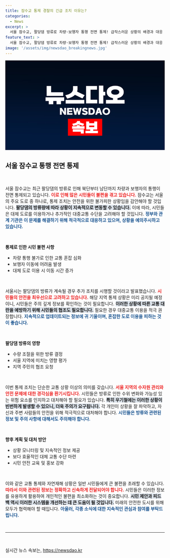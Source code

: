 ```yaml
---
title: 잠수교 통제 경찰의 긴급 조치 이유는?
categories:
  - News
excerpt: >
  서울 잠수교, 팔당댐 방류로 차량·보행자 통행 전면 통제! 급작스러운 상황의 배경과 대응 조치를 확인해보세요!
feature_text: >
  서울 잠수교, 팔당댐 방류로 차량·보행자 통행 전면 통제! 급작스러운 상황의 배경과 대응 조치를 확인해보세요!
image: '/assets/img/newsdao_breakingnews.jpg'
---
```


<p><img src="/assets/img/newsdao_breakingnews.jpg" alt="firstkoreanews 속보" /></p>

<h2 data-ke-size="size26">서울 잠수교 통행 전면 통제</h2>

<p data-ke-size="size16">&nbsp;</p>

<p>서울 잠수교는 최근 팔당댐의 방류로 인해 북단부터 남단까지 차량과 보행자의 통행이 전면 통제되고 있습니다. <b><span style="color: #ee2323;">이로 인해 많은 시민들이 불편을 겪고 있습니다.</span></b> 잠수교는 서울의 주요 도로 중 하나로, 통제 조치는 안전을 위한 불가피한 상황임을 감안해야 할 것입니다. <b><span style="background-color: #21538527;">팔당댐의 방류량에 따라 상황이 지속적으로 변동할 수 있습니다.</span></b> 이에 따라, 시민들은 대체 도로를 이용하거나 추가적인 대중교통 수단을 고려해야 할 것입니다. <b><span style="color: #1a5490;">정부와 관계 기관은 이 문제를 해결하기 위해 적극적으로 대응하고 있으며, 상황을 예의주시하고 있습니다.</span></b></p>

<p data-ke-size="size16">&nbsp;</p>

<p><strong>통제로 인한 시민 불편 사항</strong></p>

<ul>
    <li>차량 통행 불가로 인한 교통 혼잡 심화</li>
    <li>보행자 이동에 어려움 발생</li>
    <li>대체 도로 이용 시 이동 시간 증가</li>
</ul>

<p data-ke-size="size16">&nbsp;</p>

<p>서울시는 팔당댐의 방류가 계속될 경우 추가 조치를 시행할 것이라고 발표했습니다. <b><span style="color: #ee2323;">시민들의 안전을 최우선으로 고려하고 있습니다.</span></b> 해당 지역 통제 상황은 미리 공지될 예정이니, 시민들은 주의 깊게 정보를 확인하는 것이 필요합니다. <b><span style="background-color: #21538527;">이러한 상황에 따른 교통 대란을 예방하기 위해 시민들의 협조도 필요합니다.</span></b> 필요한 경우 대중교통 이용을 적극 권장합니다. <b><span style="color: #1a5490;">지속적으로 업데이트되는 정보에 귀 기울이며, 혼잡한 도로 이용을 피하는 것이 좋습니다.</span></b></p>

<p data-ke-size="size16">&nbsp;</p>

<p><strong>팔당댐 방류의 영향</strong></p>

<ul>
    <li>수량 조절을 위한 방류 결정</li>
    <li>서울 지역에 미치는 영향 평가</li>
    <li>지역 주민의 협조 요청</li>
</ul>

<p data-ke-size="size16">&nbsp;</p>

<p>이번 통제 조치는 단순한 교통 상황 이상의 의미를 갖습니다. <b><span style="color: #ee2323;">서울 지역의 수자원 관리와 안전 문제에 대한 경각심을 환기시킵니다.</span></b> 시민들은 방류로 인한 수위 변화와 가능성 있는 위험 요소를 인지하고 대처해야 할 필요가 있습니다. <b><span style="background-color: #21538527;">특히 우기철에는 이러한 상황이 빈번하게 발생할 수 있으니, 더욱 주의가 요구됩니다.</span></b> 각 개인이 상황을 잘 파악하고, 자신과 주변 사람들의 안전을 위해 적극적으로 대처해야 합니다. <b><span style="color: #1a5490;">시민들은 방류와 관련된 정보 및 주의 사항에 대해서도 주의해야 합니다.</span></b></p>

<p data-ke-size="size16">&nbsp;</p>

<p><strong>향후 계획 및 대처 방안</strong></p>

<ul>
    <li>상황 모니터링 및 지속적인 정보 제공</li>
    <li>보다 효율적인 대체 교통 수단 마련</li>
    <li>시민 안전 교육 및 홍보 강화</li>
</ul>

<p data-ke-size="size16">&nbsp;</p>

<p>이와 같은 교통 통제와 자연재해 상황은 일반 시민들에게 큰 불편을 초래할 수 있습니다. <b><span style="color: #ee2323;">따라서 이와 관련된 정보는 정확하고 신속하게 전달되어야 합니다.</span></b> 시민들은 이러한 정보를 유용하게 활용하여 개인적인 불편을 최소화하는 것이 중요합니다. <b><span style="background-color: #21538527;">시민 제안과 피드백 역시 이러한 시스템을 개선하는 데 큰 도움이 될 것입니다.</span></b> 미래의 안전한 도시를 위해 모두가 협력해야 할 때입니다. <b><span style="color: #1a5490;">아울러, 각종 소식에 대한 지속적인 관심과 참여를 부탁드립니다.</span></b></p>

<p data-ke-size="size16">&nbsp;</p>

<hr>

<p data-ke-size="size16">&nbsp;</p>
실시간 뉴스 속보는, <a href="https://newsdao.kr" rel="dofollow">https://newsdao.kr</a>


